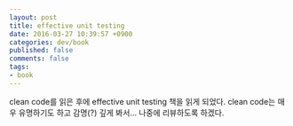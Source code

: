 ```yaml
---
layout: post
title: effective unit testing
date: 2016-03-27 10:39:57 +0900
categories: dev/book
published: false
comments: false
tags:
- book
---
```


clean code를 읽은 후에 effective unit testing 책을 읽게 되었다. clean code는 매우 유명하기도 하고 감명(?) 깊게 봐서... 나중에 리뷰하도록 하겠다.
